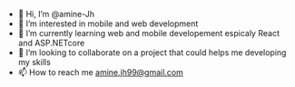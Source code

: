 - 👋 Hi, I’m @amine-Jh
- 👀 I’m interested in mobile and web development
- 🌱 I’m currently learning web and mobile developement espicaly React and ASP.NETcore
- 💞️ I’m looking to collaborate on a project that could helps me developing my skills
- 📫 How to reach me amine.jh99@gmail.com

